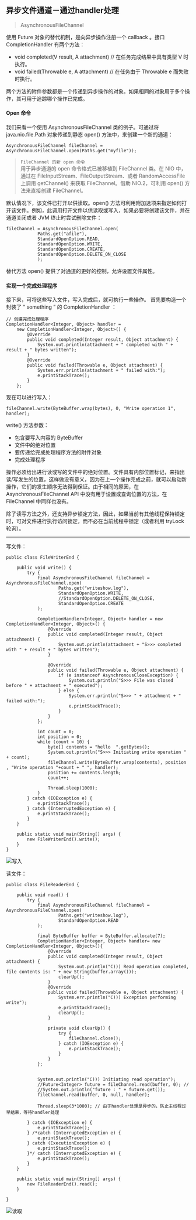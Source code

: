 ## 异步文件通道－通过handler处理

> AsynchronousFileChannel

使用 Future 对象的替代机制，是向异步操作注册一个 callback 。接口 CompletionHandler 有两个方法：

- void completed(V result, A attachment) // 在任务完成结果中具有类型 V 时执行。
- void failed(Throwable e, A attachment) // 在任务由于 Throwable e 而失败时执行。

两个方法的附件参数都是一个传递到异步操作的对象。如果相同的对象用于多个操作，其可用于追踪哪个操作已完成。

#### Open 命令

我们来看一个使用 AsynchronousFileChannel 类的例子。可通过将 java.nio.file.Path 对象传递到静态 open() 方法中，来创建一个新的通道：
```
AsynchronousFileChannel fileChannel = AsynchronousFileChannel.open(Paths.get("myfile"));
```

> `FileChannel 的新 open 命令`  
> 用于异步通道的 open 命令格式已被移植到 FileChannel 类。在 NIO 中，通过在 FileInputStream、FileOutputStream、或者 RandomAccessFile 上调用 getChannel() 来获取 FileChannel。借助 NIO.2，可利用 open() 方法来直接创建 FileChannel。

默认情况下，该文件已打开以供读取。open() 方法可利用附加选项来指定如何打开该文件。例如，此调用打开文件以供读取或写入，如果必要将创建该文件，并在通道关闭或者 JVM 终止时尝试删除文件：
```
fileChannel = AsynchronousFileChannel.open(
            Paths.get("afile"), 
            StandardOpenOption.READ, 
            StandardOpenOption.WRITE,
            StandardOpenOption.CREATE, 
            StandardOpenOption.DELETE_ON_CLOSE
            );
```
替代方法 open() 提供了对通道的更好的控制，允许设置文件属性。


#### 实现一个完成处理程序

接下来，可将这些写入文件，写入完成后，就可执行一些操作。 首先要构造一个封装了 “ something ” 的 CompletionHandler ：
```
// 创建完成处理程序
CompletionHandler<Integer, Object> handler =
    new CompletionHandler<Integer, Object>() {
        @Override
        public void completed(Integer result, Object attachment) {
            System.out.println(attachment + " completed with " + result + " bytes written");
        }
        @Override
        public void failed(Throwable e, Object attachment) {
            System.err.println(attachment + " failed with:");
            e.printStackTrace();
        }
    };
```
现在可以进行写入：
```
fileChannel.write(ByteBuffer.wrap(bytes), 0, "Write operation 1", handler);
```
write() 方法参数：
- 包含要写入内容的 ByteBuffer
- 文件中的绝对位置
- 要传递给完成处理程序方法的附件对象
- 完成处理程序

操作必须给出进行读或写的文件中的绝对位置。文件具有内部位置标记，来指出读/写发生的位置，这样做没有意义，因为在上一个操作完成之前，就可以启动新操作，它们的发生顺序无法得到保证。由于相同的原因，在 AsynchronousFileChannel API 中没有用于设置或查询位置的方法，在 FileChannel 中同样也没有。

除了读写方法之外，还支持异步锁定方法，因此，如果当前有其他线程保持锁定时，可对文件进行执行访问锁定，而不必在当前线程中锁定（或者利用 tryLock 轮询）。

---

写文件：
```
public class FileWriterEnd {

    public void write() {
        try {
            final AsynchronousFileChannel fileChannel = AsynchronousFileChannel.open(
                    Paths.get("writeshow.log"),
                    StandardOpenOption.WRITE,
                    //StandardOpenOption.DELETE_ON_CLOSE,
                    StandardOpenOption.CREATE
            );

            CompletionHandler<Integer, Object> handler = new CompletionHandler<Integer, Object>() {
                @Override
                public void completed(Integer result, Object attachment) {
                    System.out.println(attachment + "S>>> completed with " + result + " bytes written");
                }

                @Override
                public void failed(Throwable e, Object attachment) {
                    if (e instanceof AsynchronousCloseException) {
                        System.out.println("S>>> File was closed before " + attachment + " executed");
                    } else {
                        System.err.println("S>>> " + attachment + " failed with:");
                        e.printStackTrace();
                    }
                }
            };

            int count = 0;
            int position = 0;
            while (count < 10) {
                byte[] contents = "hello  ".getBytes();
                System.out.println("S>>> Initiating write operation " + count);
                fileChannel.write(ByteBuffer.wrap(contents), position , "Write operation "+count + " ", handler);
                position += contents.length;
                count++;

                Thread.sleep(1000);
            }
        } catch (IOException e) {
            e.printStackTrace();
        } catch (InterruptedException e) {
            e.printStackTrace();
        }
    }

    public static void main(String[] args) {
        new FileWriterEnd().write();
    }
}
```

![写入](http://upload-images.jianshu.io/upload_images/1366868-923c87662dc48d4c.png?imageMogr2/auto-orient/strip%7CimageView2/2/w/1240)


读文件：

```
public class FileReaderEnd {
    
    public void read() {
        try {
            final AsynchronousFileChannel fileChannel = AsynchronousFileChannel.open(
                    Paths.get("writeshow.log"),
                    StandardOpenOption.READ
            );
            
            final ByteBuffer buffer = ByteBuffer.allocate(7);
            CompletionHandler<Integer, Object> handler= new CompletionHandler<Integer, Object>(){
                @Override
                public void completed(Integer result, Object attachment) {
                    System.out.println("C))) Read operation completed, file contents is: " + new String(buffer.array()));
                    clearUp();
                }
                @Override
                public void failed(Throwable e, Object attachment) {
                    System.err.println("C))) Exception performing write");
                    e.printStackTrace();
                    clearUp();
                }

                private void clearUp() {
                    try {
                        fileChannel.close();
                    } catch (IOException e) {
                        e.printStackTrace();
                    }
                }
            };


            System.out.println("C))) Initiating read operation");
            //Future<Integer> future = fileChannel.read(buffer, 0); // 
            //System.out.println("future : " + future.get());
            fileChannel.read(buffer, 0, null, handler);

            Thread.sleep(3*1000); // 由于handler处理是异步的，防止主线程过早结束，等待handler处理

        } catch (IOException e) {
            e.printStackTrace();
        } /*catch (InterruptedException e) {
            e.printStackTrace();
        } catch (ExecutionException e) {
            e.printStackTrace();
        }*/ catch (InterruptedException e) {
            e.printStackTrace();
        }
    }

    public static void main(String[] args) {
        new FileReaderEnd().read();
    }

}
```

![读取](http://upload-images.jianshu.io/upload_images/1366868-1b82b7d5e02da3fa.png?imageMogr2/auto-orient/strip%7CimageView2/2/w/1240)
